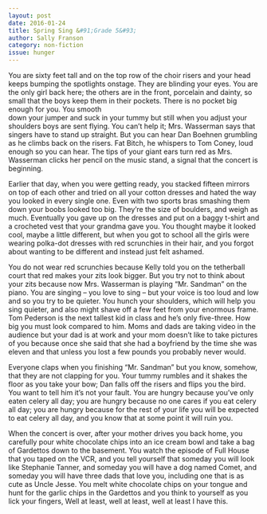 ```yaml
---
layout: post 
date: 2016-01-24
title: Spring Sing &#91;Grade 5&#93;
author: Sally Franson
category: non-fiction
issue: hunger
---
```

You are sixty feet tall and on the top row of the choir risers and your head keeps bumping the spotlights onstage. They are blinding your eyes. You are the only girl back here; the others are in the front, porcelain and dainty, so small that the boys keep them in their pockets. There is no pocket big enough for you. You smooth  
down your jumper and suck in your tummy but still when you adjust your shoulders boys are sent flying. You can’t help it; Mrs. Wasserman says that singers have to stand up straight. But you can hear Dan Boehnen grumbling as he climbs back on the risers. Fat Bitch, he whispers to Tom Coney, loud enough so you can hear. The tips of your giant ears turn red as Mrs. Wasserman clicks her pencil on the music stand, a signal that the concert is beginning.

Earlier that day, when you were getting ready, you stacked fifteen mirrors on top of each other and tried on all your cotton dresses and hated the way you looked in every single one. Even with two sports bras smashing them down your boobs looked too big. They’re the size of boulders, and weigh as much. Eventually you gave up on the dresses and put on a baggy t-shirt and a crocheted vest that your grandma gave you. You thought maybe it looked cool, maybe a little different, but when you got to school all the girls were wearing polka-dot dresses with red scrunchies in their hair, and you forgot about wanting to be different and instead just felt ashamed.

You do not wear red scrunchies because Kelly told you on the tetherball court that red makes your zits look bigger. But you try not to think about your zits because now Mrs. Wasserman is playing “Mr. Sandman” on the piano. You are singing – you love to sing – but your voice is too loud and low and so you try to be quieter. You hunch your shoulders, which will help you sing quieter, and also might shave off a few feet from your enormous frame. Tom Pederson is the next tallest kid in class and he’s only five-three. How big you must look compared to him. Moms and dads are taking video in the audience but your dad is at work and your mom doesn’t like to take pictures of you because once she said that she had a boyfriend by the time she was eleven and that unless you lost a few pounds you probably never would.

Everyone claps when you finishing “Mr. Sandman” but you know, somehow, that they are not clapping for you. Your tummy rumbles and it shakes the floor as you take your bow; Dan falls off the risers and flips you the bird. You want to tell him it’s not your fault. You are hungry because you’ve only eaten celery all day; you are hungry because no one cares if you eat celery all day; you are hungry because for the rest of your life you will be expected to eat celery all day, and you know that at some point it will ruin you.

When the concert is over, after your mother drives you back home, you carefully pour white chocolate chips into an ice cream bowl and take a bag of Gardettos down to the basement. You watch the episode of Full House that you taped on the VCR, and you tell yourself that someday you will look like Stephanie Tanner, and someday you will have a dog named Comet, and someday you will have three dads that love you, including one that is as cute as Uncle Jesse. You melt white chocolate chips on your tongue and hunt for the garlic chips in the Gardettos and you think to yourself as you lick your fingers, Well at least, well at least, well at least I have this.